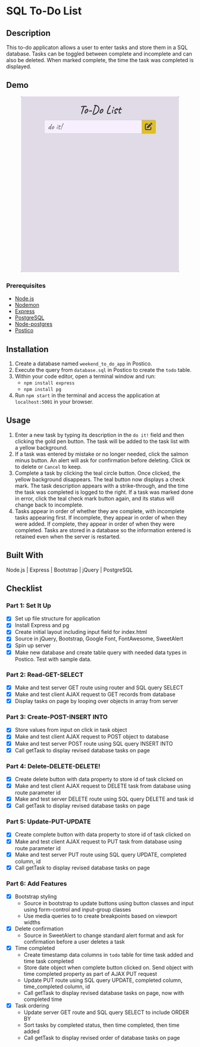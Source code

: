 # SQL To-Do List

## Description

This to-do applicaton allows a user to enter tasks and store them in a SQL database. Tasks can be toggled between complete and incomplete and can also be deleted. When marked complete, the time the task was completed is displayed. 

## Demo

<p align ="center">
    <img src="todolist.gif" />   
</p>

### Prerequisites

- [Node.js](https://nodejs.org/en/)
- [Nodemon](https://www.npmjs.com/package/nodemon)
- [Express](http://expressjs.com/)
- [PostgreSQL](https://www.postgresql.org/)
- [Node-postgres](https://node-postgres.com/)
- [Postico](https://eggerapps.at/postico/)

## Installation

1. Create a database named `weekend_to_do_app` in Postico.
2. Execute the query from `database.sql` in Postico to create the `todo` table. 
3. Within your code editor, open a terminal window and run:
    - `npm install express`
    - `npm install pg`
4. Run `npm start` in the terminal and access the application at `localhost:5001` in your browser.

## Usage

1. Enter a new task by typing its description in the `do it!` field and then clicking the gold pen button. The task will be added to the task list with a yellow background. 
2. If a task was entered by mistake or no longer needed, click the salmon minus button. An alert will ask for confirmation before deleting. Click `OK` to delete or `Cancel` to keep.
3. Complete a task by clicking the teal circle button. Once clicked, the yellow background disappears. The teal button now displays a check mark. The task description appears with a strike-through, and the time the task was completed is logged to the right. If a task was marked done in error, click the teal check mark button again, and its status will change back to incomplete.
4. Tasks appear in order of whether they are complete, with incomplete tasks appearing first. If incomplete, they appear in order of when they were added. If complete, they appear in order of when they were completed. Tasks are stored in a database so the information entered is retained even when the server is restarted.

## Built With

Node.js | Express | Bootstrap | jQuery | PostgreSQL

## Checklist

### Part 1: Set It Up
- [X] Set up file structure for application
- [X] Install Express and pg
- [X] Create initial layout including input field for index.html 
- [X] Source in jQuery, Bootstrap, Google Font, FontAwesome, SweetAlert
- [X] Spin up server
- [X] Make new database and create table query with needed data types in Postico. Test with sample data. 

### Part 2: Read-GET-SELECT
- [X] Make and test server GET route using router and SQL query SELECT
- [X] Make and test client AJAX request to GET records from database
- [X] Display tasks on page by looping over objects in array from server

### Part 3: Create-POST-INSERT INTO
- [X] Store values from input on click in task object
- [X] Make and test client AJAX request to POST object to database
- [X] Make and test server POST route using SQL query INSERT INTO
- [X] Call getTask to display revised database tasks on page

### Part 4: Delete-DELETE-DELETE!
- [X] Create delete button with data property to store id of task clicked on
- [X] Make and test client AJAX request to DELETE task from database using route parameter id
- [X] Make and test server DELETE route using SQL query DELETE and task id 
- [X] Call getTask to display revised database tasks on page

### Part 5: Update-PUT-UPDATE
- [X] Create complete button with data property to store id of task clicked on
- [X] Make and test client AJAX request to PUT task from database using route parameter id
- [X] Make and test server PUT route using SQL query UPDATE, completed column, id
- [X] Call getTask to display revised database tasks on page

### Part 6: Add Features
- [X] Bootstrap styling
    - Source in bootstrap to update buttons using button classes and input using form-control and input-group classes
    - Use media queries to to create breakpoints based on viewport widths
- [X] Delete confirmation
    - Source in SweetAlert to change standard alert format and ask for confirmation before a user deletes a task
- [X] Time completed
    - Create timestamp data columns in `todo` table for time task added and time task completed
    - Store date object when complete button clicked on. Send object with time completed property as part of AJAX PUT request
    - Update PUT route using SQL query UPDATE, completed column, time_completed column, id
    - Call getTask to display revised database tasks on page, now with completed time
- [X] Task ordering
    - Update server GET route and SQL query SELECT to include ORDER BY
    - Sort tasks by completed status, then time completed, then time added
    - Call getTask to display revised order of database tasks on page
